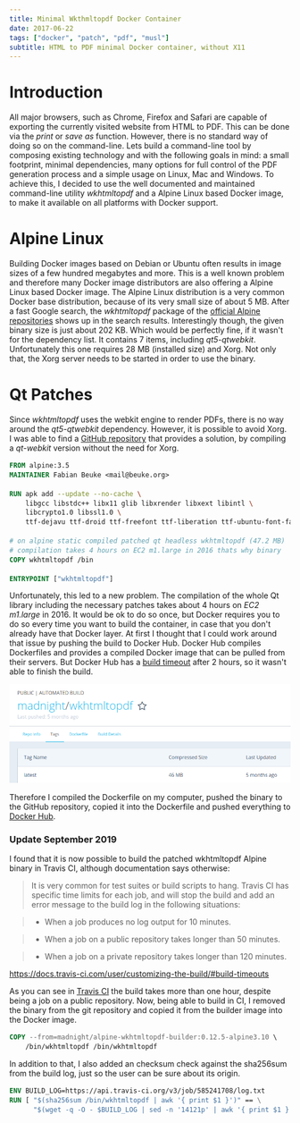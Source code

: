 ```yaml
---
title: Minimal Wkthmltopdf Docker Container
date: 2017-06-22
tags: ["docker", "patch", "pdf", "musl"]
subtitle: HTML to PDF minimal Docker container, without X11
---
```


# Introduction

All major browsers, such as Chrome, Firefox and Safari are capable of exporting the currently visited website from HTML to PDF. This can be done via the _print_ or _save as_ function. However, there is no standard way of doing so on the command-line. Lets build a command-line tool by composing existing technology and with the following goals in mind: a small footprint, minimal dependencies, many options for full control of the PDF generation process and a simple usage on Linux, Mac and Windows. To achieve this, I decided to use the well documented and maintained command-line utility *wkhtmltopdf* and a Alpine Linux based Docker image, to make it available on all platforms with Docker support.

# Alpine Linux

Building Docker images based on Debian or Ubuntu often results in image sizes of a few hundred megabytes and more. This is a well known problem and therefore many Docker image distributors are also offering a Alpine Linux based Docker image. The Alpine Linux distribution is a very common Docker base distribution, because of its very small size of about 5 MB. After a fast Google search, the *wkhtmltopdf* package of the [official Alpine repositories](https://pkgs.alpinelinux.org/package/edge/testing/x86/wkhtmltopdf) shows up in the search results. Interestingly though, the given binary size is just about 202 KB. Which would be perfectly fine, if it wasn't for the dependency list. It contains 7 items, including *qt5-qtwebkit*. Unfortunately this one requires 28 MB (installed size) and Xorg. Not only that, the Xorg server needs to be started in order to use the binary.

# Qt Patches

Since *wkhtmltopdf* uses the webkit engine to render PDFs, there is no way around the *qt5-qtwebkit* dependency. However, it is possible to avoid Xorg. I was able to find a [GitHub repository](https://github.com/alloylab/Docker-Alpine-wkhtmltopdf) that provides a solution, by compiling a *qt-webkit* version without the need for Xorg.

```Dockerfile
FROM alpine:3.5
MAINTAINER Fabian Beuke <mail@beuke.org>

RUN apk add --update --no-cache \
    libgcc libstdc++ libx11 glib libxrender libxext libintl \
    libcrypto1.0 libssl1.0 \
    ttf-dejavu ttf-droid ttf-freefont ttf-liberation ttf-ubuntu-font-family

# on alpine static compiled patched qt headless wkhtmltopdf (47.2 MB)
# compilation takes 4 hours on EC2 m1.large in 2016 thats why binary
COPY wkhtmltopdf /bin

ENTRYPOINT ["wkhtmltopdf"]
```

Unfortunately, this led to a new problem.
The compilation of the whole Qt library including the necessary patches takes about 4 hours on *EC2 m1.large* in 2016. It would be ok to do so once, but Docker requires you to do so every time you want to build the container, in case that you don't already have that Docker layer. At first I thought that I could work around that issue by pushing the build to Docker Hub. Docker Hub compiles Dockerfiles and provides a compiled Docker image that can be pulled from their servers. But Docker Hub has a [build timeout](https://stackoverflow.com/questions/34440753/docker-hub-timeout-in-automated-build) after 2 hours, so it wasn't able to finish the build.

<img src="/images/docker-wkhtmltopdf-alpine.png" onclick="window.open(this.src)">

Therefore I compiled the Dockerfile on my computer, pushed the binary to the GitHub repository, copied it into the Dockerfile and pushed everything to [Docker Hub](https://hub.docker.com/r/madnight/docker-alpine-wkhtmltopdf/).

### Update September 2019

I found that it is now possible to build the patched wkhtmltopdf Alpine binary in Travis CI, although documentation says otherwise:

> It is very common for test suites or build scripts to hang. Travis CI has specific time limits for each job, and will stop the build and add an error message to the build log in the following situations:

> * When a job produces no log output for 10 minutes.

> * When a job on a public repository takes longer than 50 minutes.

> * When a job on a private repository takes longer than 120 minutes.

https://docs.travis-ci.com/user/customizing-the-build/#build-timeouts

As you can see in [Travis CI](https://travis-ci.org/madnight/docker-alpine-wkhtmltopdf/builds/585241704) the build takes more than one hour, despite being a job on a public repository. Now, being able to build in CI, I removed the binary from the git repository and copied it from the builder image into the Docker image.

```Dockerfile
COPY --from=madnight/alpine-wkhtmltopdf-builder:0.12.5-alpine3.10 \
    /bin/wkhtmltopdf /bin/wkhtmltopdf
```
In addition to that, I also added an checksum check against the sha256sum from the build log, just so the user can be sure about its origin.

```Dockerfile
ENV BUILD_LOG=https://api.travis-ci.org/v3/job/585241708/log.txt
RUN [ "$(sha256sum /bin/wkhtmltopdf | awk '{ print $1 }')" == \
      "$(wget -q -O - $BUILD_LOG | sed -n '14121p' | awk '{ print $1 }')" ]
``` 